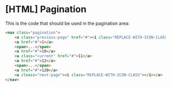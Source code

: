 # [HTML] Pagination

This is the code that should be used in the pagination area:

```html
<nav class="pagination">
    <a class="previous-page" href="#"><i class="REPLACE-WITH-ICON-CLASS"></i></a>
    <a href="#">1</a>
    <span>...</span>
    <a href="#">10</a>
    <a class="current" href="#">11</a>
    <a href="#">12</a>
    <span>...</span>
    <a href="#">120</a>
    <a cleass="next-page"><i class="REPLACE-WITH-ICON-CLASS"></i></a>
</nav>
```